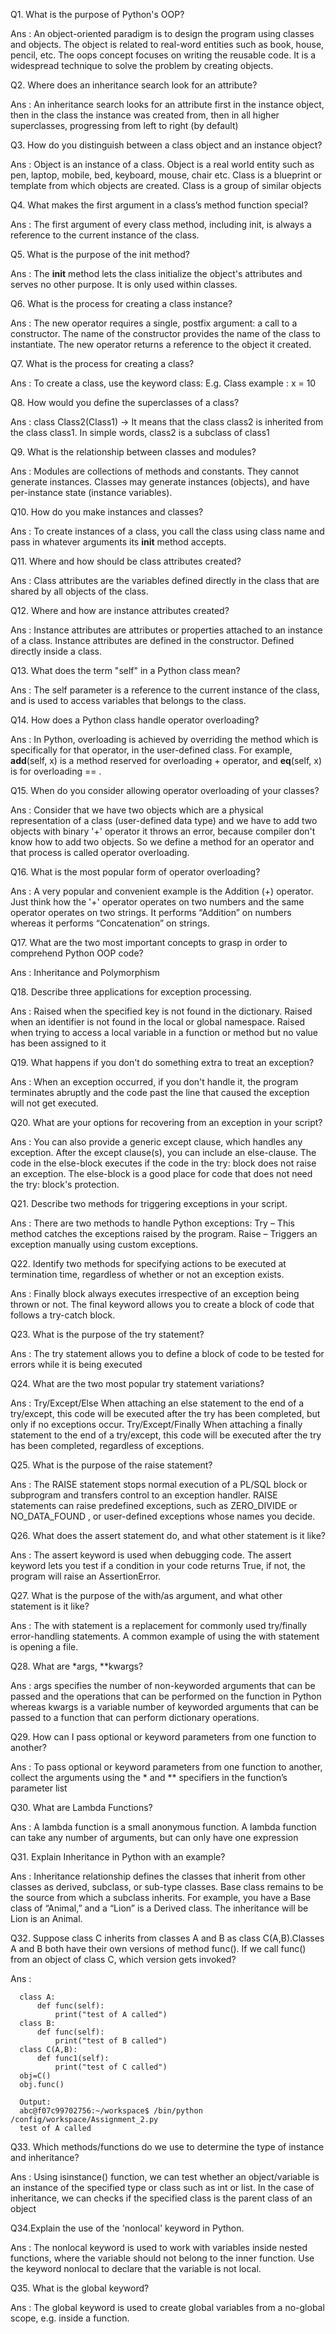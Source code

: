 Q1. What is the purpose of Python's OOP?

Ans : An object-oriented paradigm is to design the program using classes and objects. The object is related to real-word entities such as book, house, pencil, etc. The       oops concept focuses on writing the reusable code. It is a widespread technique to solve the problem by creating objects.

Q2. Where does an inheritance search look for an attribute?

Ans : An inheritance search looks for an attribute first in the instance object, then in the class the instance was created from, then in all higher superclasses,           progressing from left to right (by default)

Q3. How do you distinguish between a class object and an instance object?

Ans : Object is an instance of a class. Object is a real world entity such as pen, laptop, mobile, bed, keyboard, mouse, chair etc. 
      Class is a blueprint or template from which objects are created. Class is a group of similar objects

Q4. What makes the first argument in a class’s method function special?

Ans : The first argument of every class method, including init, is always a reference to the current instance of the class.

Q5. What is the purpose of the init method?

Ans : The __init__ method lets the class initialize the object's attributes and serves no other purpose. It is only used within classes.

Q6. What is the process for creating a class instance?

Ans : The new operator requires a single, postfix argument: a call to a constructor. The name of the constructor provides the name of the class to instantiate. The new operator returns a reference to the object it created.

Q7. What is the process for creating a class?

Ans : To create a class, use the keyword class:
      E.g. Class example :
                x = 10

Q8. How would you define the superclasses of a class?

Ans : class Class2(Class1) → It means that the class class2 is inherited from the class class1. In simple words, class2 is a subclass of class1

Q9. What is the relationship between classes and modules?

Ans : Modules are collections of methods and constants. They cannot generate instances. Classes may generate instances (objects), and have per-instance state (instance variables).

Q10. How do you make instances and classes?

Ans : To create instances of a class, you call the class using class name and pass in whatever arguments its __init__ method accepts.

Q11. Where and how should be class attributes created?

Ans : Class attributes are the variables defined directly in the class that are shared by all objects of the class.

Q12. Where and how are instance attributes created?

Ans : Instance attributes are attributes or properties attached to an instance of a class. Instance attributes are defined in the constructor. Defined directly inside a class.

Q13. What does the term "self" in a Python class mean?

Ans : The self parameter is a reference to the current instance of the class, and is used to access variables that belongs to the class.

Q14. How does a Python class handle operator overloading?

Ans : In Python, overloading is achieved by overriding the method which is specifically for that operator, in the user-defined class. For example, __add__(self, x) is a method reserved for overloading + operator, and __eq__(self, x) is for overloading == .

Q15. When do you consider allowing operator overloading of your classes?

Ans : Consider that we have two objects which are a physical representation of a class (user-defined data type) and we have to add two objects with binary '+' operator it throws an error, because compiler don't know how to add two objects. So we define a method for an operator and that process is called operator overloading.

Q16. What is the most popular form of operator overloading?

Ans : A very popular and convenient example is the Addition (+) operator. Just think how the '+' operator operates on two numbers and the same operator operates on two strings. It performs “Addition” on numbers whereas it performs “Concatenation” on strings.

Q17. What are the two most important concepts to grasp in order to comprehend Python OOP code?

Ans : Inheritance and Polymorphism

Q18. Describe three applications for exception processing.

Ans : 
Raised when the specified key is not found in the dictionary. 
Raised when an identifier is not found in the local or global namespace. 
Raised when trying to access a local variable in a function or method but no value has been assigned to it

Q19. What happens if you don't do something extra to treat an exception?

Ans : When an exception occurred, if you don't handle it, the program terminates abruptly and the code past the line that caused the exception will not get executed.

Q20. What are your options for recovering from an exception in your script?

Ans : You can also provide a generic except clause, which handles any exception. After the except clause(s), you can include an else-clause. The code in the else-block executes if the code in the try: block does not raise an exception. The else-block is a good place for code that does not need the try: block's protection.

Q21. Describe two methods for triggering exceptions in your script.

Ans : There are two methods to handle Python exceptions: 
      Try – This method catches the exceptions raised by the program. 
      Raise – Triggers an exception manually using custom exceptions.

Q22. Identify two methods for specifying actions to be executed at termination time, regardless of whether or not an exception exists.

Ans : Finally block always executes irrespective of an exception being thrown or not. The final keyword allows you to create a block of code that follows a try-catch         block.

Q23. What is the purpose of the try statement?

Ans : The try statement allows you to define a block of code to be tested for errors while it is being executed

Q24. What are the two most popular try statement variations?

Ans : 
      Try/Except/Else
      When attaching an else statement to the end of a try/except, this code will be executed after the try has been completed, but only if no exceptions occur.
      Try/Except/Finally
      When attaching a finally statement to the end of a try/except, this code will be executed after the try has been completed, regardless of exceptions.

Q25. What is the purpose of the raise statement?

Ans : The RAISE statement stops normal execution of a PL/SQL block or subprogram and transfers control to an exception handler. RAISE statements can raise predefined exceptions, such as ZERO_DIVIDE or NO_DATA_FOUND , or user-defined exceptions whose names you decide.

Q26. What does the assert statement do, and what other statement is it like?

Ans : The assert keyword is used when debugging code. The assert keyword lets you test if a condition in your code returns True, if not, the program will raise an AssertionError.

Q27. What is the purpose of the with/as argument, and what other statement is it like?

Ans : The with statement is a replacement for commonly used try/finally error-handling statements. A common example of using the with statement is opening a file.

Q28. What are *args, **kwargs?

Ans : args specifies the number of non-keyworded arguments that can be passed and the operations that can be performed on the function in Python whereas kwargs is a variable number of keyworded arguments that can be passed to a function that can perform dictionary operations.

Q29. How can I pass optional or keyword parameters from one function to another?

Ans : To pass optional or keyword parameters from one function to another, collect the arguments using the * and ** specifiers in the function’s parameter list

Q30. What are Lambda Functions?

Ans : A lambda function is a small anonymous function. A lambda function can take any number of arguments, but can only have one expression

Q31. Explain Inheritance in Python with an example?

Ans : Inheritance relationship defines the classes that inherit from other classes as derived, subclass, or sub-type classes. Base class remains to be the source from which a subclass inherits. For example, you have a Base class of “Animal,” and a “Lion” is a Derived class. The inheritance will be Lion is an Animal.

Q32. Suppose class C inherits from classes A and B as class C(A,B).Classes A and B both have their own versions of method func(). If we call func() from an object of 
class C, which version gets invoked?


Ans : 

      class A:
          def func(self):
              print("test of A called")
      class B:
          def func(self):
              print("test of B called") 
      class C(A,B):
          def func1(self):
              print("test of C called") 
      obj=C()
      obj.func()

      Output:
      abc@f07c99702756:~/workspace$ /bin/python /config/workspace/Assignment_2.py
      test of A called

Q33. Which methods/functions do we use to determine the type of instance and inheritance?

Ans : Using isinstance() function, we can test whether an object/variable is an instance of the specified type or class such as int or list. In the case of inheritance, we can checks if the specified class is the parent class of an object

Q34.Explain the use of the 'nonlocal' keyword in Python.

Ans : The nonlocal keyword is used to work with variables inside nested functions, where the variable should not belong to the inner function. Use the keyword nonlocal to declare that the variable is not local.

Q35. What is the global keyword?

Ans : The global keyword is used to create global variables from a no-global scope, e.g. inside a function.

